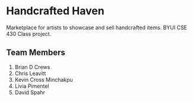 # Handcrafted Haven

Marketplace for artists to showcase and sell handcrafted items. BYUI CSE 430 Class project.

## Team Members

1. Brian D Crews
2. Chris Leavitt
3. Kevin Cross Minchakpu
4. Livia Pimentel
5. David Spahr
